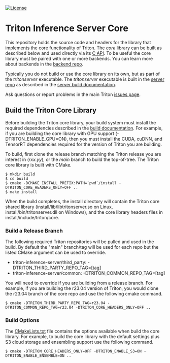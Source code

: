 <!--
# Copyright 2020-2022, NVIDIA CORPORATION & AFFILIATES. All rights reserved.
#
# Redistribution and use in source and binary forms, with or without
# modification, are permitted provided that the following conditions
# are met:
#  * Redistributions of source code must retain the above copyright
#    notice, this list of conditions and the following disclaimer.
#  * Redistributions in binary form must reproduce the above copyright
#    notice, this list of conditions and the following disclaimer in the
#    documentation and/or other materials provided with the distribution.
#  * Neither the name of NVIDIA CORPORATION nor the names of its
#    contributors may be used to endorse or promote products derived
#    from this software without specific prior written permission.
#
# THIS SOFTWARE IS PROVIDED BY THE COPYRIGHT HOLDERS ``AS IS'' AND ANY
# EXPRESS OR IMPLIED WARRANTIES, INCLUDING, BUT NOT LIMITED TO, THE
# IMPLIED WARRANTIES OF MERCHANTABILITY AND FITNESS FOR A PARTICULAR
# PURPOSE ARE DISCLAIMED.  IN NO EVENT SHALL THE COPYRIGHT OWNER OR
# CONTRIBUTORS BE LIABLE FOR ANY DIRECT, INDIRECT, INCIDENTAL, SPECIAL,
# EXEMPLARY, OR CONSEQUENTIAL DAMAGES (INCLUDING, BUT NOT LIMITED TO,
# PROCUREMENT OF SUBSTITUTE GOODS OR SERVICES; LOSS OF USE, DATA, OR
# PROFITS; OR BUSINESS INTERRUPTION) HOWEVER CAUSED AND ON ANY THEORY
# OF LIABILITY, WHETHER IN CONTRACT, STRICT LIABILITY, OR TORT
# (INCLUDING NEGLIGENCE OR OTHERWISE) ARISING IN ANY WAY OUT OF THE USE
# OF THIS SOFTWARE, EVEN IF ADVISED OF THE POSSIBILITY OF SUCH DAMAGE.
-->

[![License](https://img.shields.io/badge/License-BSD3-lightgrey.svg)](https://opensource.org/licenses/BSD-3-Clause)

# Triton Inference Server Core

This repository holds the source code and headers for the library that
implements the core functionality of Triton. The *core* library can be
built as described below and used directly via its [C
API](https://github.com/triton-inference-server/server/blob/main/docs/customization_guide/inference_protocols.md#in-process-triton-server-api). To
be useful the core library must be paired with one or more backends.
You can learn more about backends in the [backend
repo](https://github.com/triton-inference-server/backend).

Typically you do not build or use the core library on its own, but as
part of the *tritonserver* executable. The *tritonserver* executable
is built in the [server
repo](https://github.com/triton-inference-server/server) as described
in the [server build
documentation](https://github.com/triton-inference-server/server/blob/main/docs/customization_guide/build.md).

Ask questions or report problems in the main Triton [issues
page](https://github.com/triton-inference-server/server/issues).

## Build the Triton Core Library

Before building the Triton core library, your build system must
install the required dependencies described in the [build
documentation](https://github.com/triton-inference-server/server/blob/main/docs/customization_guide/build.md). For
example, if you are building the core library with GPU support
(-DTRITON_ENABLE_GPU=ON), then you must install the CUDA, cuDNN, and
TensorRT dependencies required for the version of Triton you are
building.

To build, first clone the release branch matching the Triton release
you are interest in (*rxx.yy*), or the *main* branch to build the
top-of-tree. The Triton core library is built with CMake.

```
$ mkdir build
$ cd build
$ cmake -DCMAKE_INSTALL_PREFIX:PATH=`pwd`/install -DTRITON_CORE_HEADERS_ONLY=OFF ..
$ make install
```

When the build completes, the install directory will contain the
Triton core shared library (install/lib/libtritonserver.so on Linux,
install/bin/tritonserver.dll on Windows), and the core library headers
files in install/include/triton/core.

### Build a Release Branch

The following required Triton repositories will be pulled and used in
the build. By default the "main" branch/tag will be used for each repo
but the listed CMake argument can be used to override.

* triton-inference-server/third_party: -DTRITON_THIRD_PARTY_REPO_TAG=[tag]
* triton-inference-server/common: -DTRITON_COMMON_REPO_TAG=[tag]

You will need to override if you are building from a release
branch. For example, if you are building the r23.04 version of Triton,
you would clone the r23.04 branch of the core repo and use the
following cmake command.

```
$ cmake -DTRITON_THIRD_PARTY_REPO_TAG=r23.04 -DTRITON_COMMON_REPO_TAG=r23.04 -DTRITON_CORE_HEADERS_ONLY=OFF ..
```

### Build Options

The [CMakeLists.txt](CMakeLists.txt) file contains the options
available when build the core library. For example, to build the core
library with the default settings plus S3 cloud storage and ensembling
support use the following command.

```
$ cmake -DTRITON_CORE_HEADERS_ONLY=OFF -DTRITON_ENABLE_S3=ON -DTRITON_ENABLE_ENSEMBLE=ON ..
```
